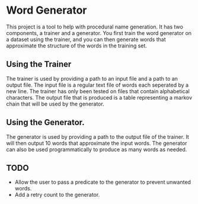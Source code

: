 # Word Generator

This project is a tool to help with procedural name generation. 
It has two components, a trainer and a generator. You first train the word
generator on a dataset using the trainer, and you can then generate words
that approximate the structure of the words in the training set.

## Using the Trainer

The trainer is used by providing a path to an input file and a path to
an output file. The input file is a regular text file of words each 
seperated by a new line. The trainer has only been tested on 
files that contain alphabetical characters. The output file that is
produced is a table representing a markov chain that will be used by
the generator.

## Using the Generator.

The generator is used by providing a path to the output file of the 
trainer. It will then output 10 words that approximate the input words.
The generator can also be used programmatically to produce as many words as
needed.

## TODO

* Allow the user to pass a predicate to the generator to prevent unwanted words.
* Add a retry count to the generator.